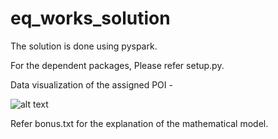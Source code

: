 # eq_works_solution
The solution is done using pyspark.

For the dependent packages, Please refer setup.py.

Data visualization of the assigned POI -

![alt text](https://github.com/[username]/[reponame]/blob/[branch]/image.jpg?raw=true)

Refer bonus.txt for the explanation of the mathematical model.
